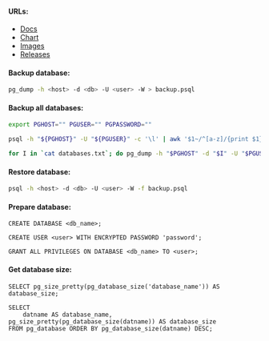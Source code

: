 #### URLs:
- [Docs](https://www.postgresql.org/docs/)
- [Chart](https://github.com/bitnami/charts/tree/main/bitnami/postgresql)
- [Images](https://hub.docker.com/r/bitnami/postgresql/tags)
- [Releases](https://www.postgresql.org/docs/release/)

#### Backup database:
```bash
pg_dump -h <host> -d <db> -U <user> -W > backup.psql
```

#### Backup all databases:
```bash
export PGHOST="" PGUSER="" PGPASSWORD=""
```
```bash
psql -h "${PGHOST}" -U "${PGUSER}" -c '\l' | awk '$1~/^[a-z]/{print $1}' > databases.txt
```
```bash
for I in `cat databases.txt`; do pg_dump -h "$PGHOST" -d "$I" -U "$PGUSER" > "$I".psql; done
```

#### Restore database:
```bash
psql -h <host> -d <db> -U <user> -W -f backup.psql
```

#### Prepare database:
```
CREATE DATABASE <db_name>;
```
```
CREATE USER <user> WITH ENCRYPTED PASSWORD 'password';
```
```
GRANT ALL PRIVILEGES ON DATABASE <db_name> TO <user>;
```

#### Get database size:
```
SELECT pg_size_pretty(pg_database_size('database_name')) AS database_size;
```
```
SELECT
    datname AS database_name, pg_size_pretty(pg_database_size(datname)) AS database_size
FROM pg_database ORDER BY pg_database_size(datname) DESC;
```
